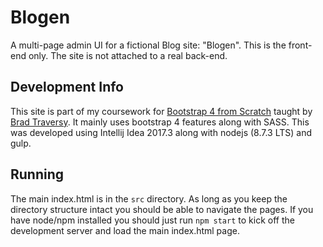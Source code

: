 Blogen
====================================================================================================================
A multi-page admin UI for a fictional Blog site: "Blogen". This is the front-end only. The site is not attached to a
 real back-end.

## Development Info
This site is part of my coursework for [Bootstrap 4 from Scratch](https://www.udemy.com) taught by
 [Brad Traversy](https://www.traversymedia.com). It mainly uses bootstrap 4 features along with SASS.
This was developed using Intellij Idea 2017.3 along with nodejs (8.7.3 LTS) and gulp.

## Running
The main index.html is in the ```src``` directory. As long as you keep the directory structure intact you should be
able to navigate the pages. If you have node/npm installed you should just run ```npm start``` to kick off the
development server and load the main index.html page.
